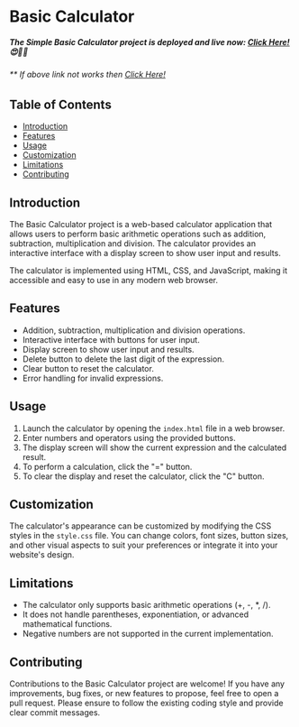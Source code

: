 # Basic Calculator

##### The Simple Basic Calculator project is deployed and live now: [Click Here!](https://simple-basic-calculator.onrender.com) 😍🥳🎉

###### \*\* If above link not works then [Click Here!](https://simple-basic-calculator-project.netlify.app/)

## Table of Contents

- [Introduction](#introduction)
- [Features](#features)
- [Usage](#usage)
- [Customization](#customization)
- [Limitations](#limitations)
- [Contributing](#contributing)

## Introduction

The Basic Calculator project is a web-based calculator application that allows users to perform
basic arithmetic operations such as addition, subtraction, multiplication and division. The
calculator provides an interactive interface with a display screen to show user input and results.

The calculator is implemented using HTML, CSS, and JavaScript, making it accessible and easy to use
in any modern web browser.

## Features

- Addition, subtraction, multiplication and division operations.
- Interactive interface with buttons for user input.
- Display screen to show user input and results.
- Delete button to delete the last digit of the expression.
- Clear button to reset the calculator.
- Error handling for invalid expressions.

## Usage

1. Launch the calculator by opening the `index.html` file in a web browser.
2. Enter numbers and operators using the provided buttons.
3. The display screen will show the current expression and the calculated result.
4. To perform a calculation, click the "=" button.
5. To clear the display and reset the calculator, click the "C" button.

## Customization

The calculator's appearance can be customized by modifying the CSS styles in the `style.css` file.
You can change colors, font sizes, button sizes, and other visual aspects to suit your preferences
or integrate it into your website's design.

## Limitations

- The calculator only supports basic arithmetic operations (+, -, \*, /).
- It does not handle parentheses, exponentiation, or advanced mathematical functions.
- Negative numbers are not supported in the current implementation.

## Contributing

Contributions to the Basic Calculator project are welcome! If you have any improvements, bug fixes,
or new features to propose, feel free to open a pull request. Please ensure to follow the existing
coding style and provide clear commit messages.
